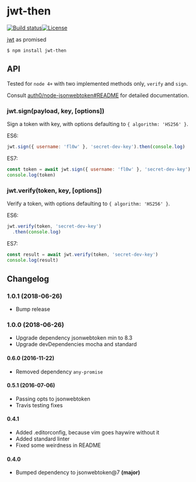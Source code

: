 # jwt-then

[![Build status][travis-image]][travis-url][![License][license-image]][license-url]

[jwt](https://github.com/auth0/node-jsonwebtoken) as promised

`$ npm install jwt-then`

## API

Tested for `node 4+` with two implemented methods only, `verify` and `sign`.

Consult [auth0/node-jsonwebtoken#README](https://github.com/auth0/node-jsonwebtoken) for detailed documentation.

### jwt.sign(payload, key, [options])

Sign a token with key, with options defaulting to `{ algorithm: 'HS256' }`.

ES6:

```js
jwt.sign({ username: 'fl0w' }, 'secret-dev-key').then(console.log)
```

ES7:

```js
const token = await jwt.sign({ username: 'fl0w' }, 'secret-dev-key')
console.log(token)
```

### jwt.verify(token, key, [options])

Verify a token, with options defaulting to `{ algorithm: 'HS256' }`.

ES6:

```js
jwt.verify(token, 'secret-dev-key')
  .then(console.log)
```

ES7:

```js
const result = await jwt.verify(token, 'secret-dev-key')
console.log(result)
```

## Changelog

### 1.0.1 (2018-06-26)
 * Bump release

### 1.0.0 (2018-06-26)
 * Upgrade dependency jsonwebtoken min to 8.3
 * Upgrade devDependencies mocha and standard

#### 0.6.0 (2016-11-22)
 * Removed dependency `any-promise`

#### 0.5.1 (2016-07-06)
 * Passing opts to jsonwebtoken
 * Travis testing fixes

#### 0.4.1
 * Added .editorconfig, because vim goes haywire without it
 * Added standard linter
 * Fixed some weirdness in README

#### 0.4.0
 * Bumped dependency to jsonwebtoken@7 **(major)**

[travis-image]: https://img.shields.io/travis/fl0w/jwt-then.svg?style=flat-square
[travis-url]: https://travis-ci.org/fl0w/jwt-then
[license-image]: http://img.shields.io/npm/l/jwt-then.svg?style=flat-square
[license-url]: LICENSE
